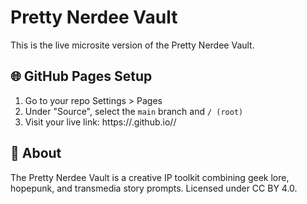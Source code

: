 # Pretty Nerdee Vault

This is the live microsite version of the Pretty Nerdee Vault.

## 🌐 GitHub Pages Setup

1. Go to your repo Settings > Pages
2. Under "Source", select the `main` branch and `/ (root)`
3. Visit your live link: https://<your-username>.github.io/<repo-name>/

## 🧠 About

The Pretty Nerdee Vault is a creative IP toolkit combining geek lore, hopepunk, and transmedia story prompts. Licensed under CC BY 4.0.
